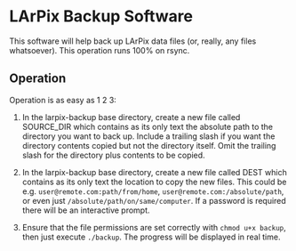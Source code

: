 LArPix Backup Software
=====================

This software will help back up LArPix data files (or, really, any files
whatsoever). This operation runs 100% on rsync.

Operation
----------

Operation is as easy as 1 2 3:

 1. In the larpix-backup base directory, create a new file called
 SOURCE_DIR which contains as its only text the absolute path to the
 directory you want to back up. Include a trailing slash if you want the
 directory contents copied but not the directory itself. Omit the
 trailing slash for the directory plus contents to be copied.

 2. In the larpix-backup base directory, create a new file called DEST
 which contains as its only text the location to copy the new files. This
 could be e.g. ``user@remote.com:path/from/home``,
 ``user@remote.com:/absolute/path``, or even just
 ``/absolute/path/on/same/computer``. If a password is required there will be
 an interactive prompt.

 3. Ensure that the file permissions are set correctly with ``chmod u+x
 backup``, then just execute ``./backup``. The progress will be displayed in
 real time.
